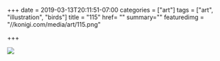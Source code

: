 +++
date = 2019-03-13T20:11:51-07:00
categories = ["art"]
tags = ["art", "illustration", "birds"]
title = "115"
href= ""
summary=""
featuredimg = "//konigi.com/media/art/115.png"

+++

<img src="//konigi.com/media/art/115.png" />
